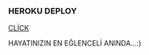 


### HEROKU DEPLOY
[CLİCK](https://heroku.com/deploy?template=https://github.com/Erdembey03/erdemgame)




HAYATINIZIN EN EĞLENCELİ ANINDA...:)
